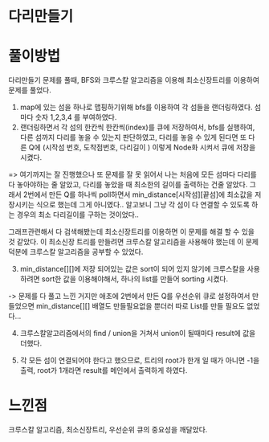 # 다리만들기

# 풀이방법

다리만들기 문제를 풀때, BFS와 크루스칼 알고리즘을 이용해 최소신장트리를 이용하여 문제를 풀었다.

1. map에 있는 섬을 하나로 맵핑하기위해 bfs를 이용하여 각 섬들을 랜더링하였다. 섬마다 숫자 1,2,3,4 를 부여하였다.
2. 랜더링하면서 각 섬의 한칸씩 한칸씩(index)를 큐에 저장하여서, bfs를 실행하여, 다른 섬까지 다리를 놓을 수 있는지 판단하였고, 다리를 놓을 수 있게 된다면
   또 다른 Q에 (시작섬 번호, 도착점번호, 다리길이 ) 이렇게 Node화 시켜서 큐에 저장을 시켰다.

=> 여기까지는 잘 진행했으나 또 문제를 잘 못 읽어서 나는 처음에 모든 섬마다 다리를 다 놓아야하는 줄 알았고, 다리를 놓았을 때 최소한의 길이를 출력하는 건줄 알았다.
그래서 2번에서 만든 Q를 하나씩 poll하면서 min_distance[시작섬][끝섬]에 최소값을 저장시키는 식으로 했는데 그게 아니였다..
알고보니 그냥 각 섬이 다 연결할 수 있도록 하는 경우의 최소 다리길이를 구하는 것이었다.. 

그래프관련해서 다 검색해봤는데 최소신장트리를 이용하면 이 문제를 해결 할 수 있을 것 같았다. 이 최소신장 트리를 만들려면 크루스칼 알고리즘을 사용해야 했는데
이 문제 덕분에 크루스칼 알고리즘을 공부할 수 있었다.

3. min_distance[][]에 저장 되어있는 값은 sort이 되어 있지 않기에 크루스칼을 사용하려면 sort한 값을 이용해야해서, 하나의 list를 만들어 sorting 시켰다.

-> 문제를 다 풀고 느낀 거지만 애초에 2번에서 만든 Q를 우선순위 큐로 설정하여서 만들었으면 min_distance[][] 배열도 만들필요없을 뿐더러 따로 List를 만들 필요도 없었다...

4. 크루스칼알고리즘에서의 find / union을 거쳐서 union이 될때마다 result에 값을 더했다.

5. 각 모든 섬이 연결되어야 한다고 했으므로, 트리의 root가 한개 일 때가 아니면 -1을 출력, root가 1개라면 result를 메인에서 출력하게 하였다.

# 느낀점

크루스칼 알고리즘, 최소신장트리, 우선순위 큐의 중요성을 깨달았다.